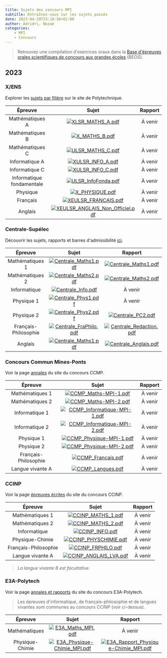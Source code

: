 ```yaml
---
title: Sujets des concours MPI
subtitle: Entraînez-vous sur les sujets passés
date: 2023-04-29T23:18:58+02:00
author: Adridri, Nozae
categories:
    - MPI
    - Concours
---
```


> Retrouvez une compilation d'exercices oraux dans la [Base d'épreuves orales scientifiques de concours aux grandes écoles](https://beos.prepas.org) (BEOS).

## 2023

### X/ENS

Explorer les [sujets par filière](https://gargantua.polytechnique.fr/siatel-web/app/explorer/fVaJXpYYYK) sur le site de Polytechnique.

| Épreuve | Sujet | Rapport |
|:-------:|:-----:|:-------:|
| Mathématiques A           | [![XLSR_MATHS_A.pdf](/icons/download.ico)](/documents/sujets/2023/XLSR_MATHS_A.pdf)       | À venir |
| Mathématiques B           | [![X_MATHS_B.pdf](/icons/download.ico)](/documents/sujets/2023/X_MATHS_B.pdf)             | À venir |
| Mathématiques C           | [![ULSR_MATHS_C.pdf](/icons/download.ico)](/documents/sujets/2023/ULSR_MATHS_C.pdf)       | À venir |
| Informatique A            | [![XULSR_INFO_A.pdf](/icons/download.ico)](/documents/sujets/2023/XULSR_INFO_A.pdf)       | À venir |
| Informatique C            | [![XULSR_INFO_C.pdf](/icons/download.ico)](/documents/sujets/2023/XULSR_INFO_C.pdf)       | À venir |
| Informatique fondamentale | [![ULSR_InfoFonda.pdf](/icons/download.ico)](/documents/sujets/2023/ULSR_InfoFonda.pdf)   | À venir |
| Physique                  | [![X_PHYSIQUE.pdf](/icons/download.ico)](/documents/sujets/2023/X_PHYSIQUE.pdf)           | À venir |
| Français                  | [![XEULSR_FRANCAIS.pdf](/icons/download.ico)](/documents/sujets/2023/XEULSR_FRANCAIS.pdf) | À venir |
| Anglais                   | [![XEULSR_ANGLAIS_Non_Officiel.pdf](/icons/download.ico)](XEULSR_ANGLAIS_Non_Officiel.pdf)      | À venir |

### Centrale-Supélec

Découvrir les sujets, rapports et barres d'admissibilité [ici](https://www.concours-centrale-supelec.fr/CentraleSupelec/2023).

| Épreuve | Sujet | Rapport |
|:-------:|:-----:|:-------:|
| Mathématiques 1      | [![Centrale_Maths1.pdf](/icons/download.ico)](/documents/sujets/2023/Centrale_Maths1.pdf)     | [![Centrale_Maths1.pdf](/icons/download.ico)](/documents/rapports/2023/Centrale_Maths1.pdf) |
| Mathématiques 2      | [![Centrale_Maths2.pdf](/icons/download.ico)](/documents/sujets/2023/Centrale_Maths2.pdf)     | [![Centrale_Maths2.pdf](/icons/download.ico)](/documents/rapports/2023/Centrale_Maths2.pdf) |
| Informatique         | [![Centrale_Info.pdf](/icons/download.ico)](/documents/sujets/2023/Centrale_Info.pdf)         | À venir |
| Physique 1           | [![Centrale_Phys1.pdf](/icons/download.ico)](/documents/sujets/2023/Centrale_Phys1.pdf)       | À venir |
| Physique 2           | [![Centrale_Phys2.pdf](/icons/download.ico)](/documents/sujets/2023/Centrale_Phys2.pdf)       | [![Centrale_PC2.pdf](/icons/download.ico)](/documents/rapports/2023/Centrale_PC2.pdf) |
| Français-Philosophie | [![Centrale_FraPhilo.pdf](/icons/download.ico)](/documents/sujets/2023/Centrale_FraPhilo.pdf) | [![Centrale_Redaction.pdf](/icons/download.ico)](/documents/rapportss/2023/Centrale_Redaction.pdf) |
| Anglais              | [![Centrale_Maths1.pdf](/icons/download.ico)](/documents/sujets/2023/Centrale_Anglais.pdf)    | [![Centrale_Anglais.pdf](/icons/download.ico)](/documents/rapports/2023/Centrale_Anglais.pdf) |

### Concours Commun Mines-Ponts

Voir la page [annales](https://www.concoursminesponts.fr/page-6/) du site du concours CCMP.

| Épreuve | Sujet | Rapport |
|:-------:|:-----:|:-------:|
| Mathématiques 1      | [![CCMP_Maths-MPI-1.pdf](/icons/download.ico)](/documents/sujets/2023/CCMP_Maths-MPI-1.pdf)               | À venir |
| Mathématiques 2      | [![CCMP_Maths-MPI-2.pdf](/icons/download.ico)](/documents/sujets/2023/CCMP_Maths-MPI-2.pdf)               | À venir |
| Informatique 1       | [![CCMP_Informatique-MPI-1.pdf](/icons/download.ico)](/documents/sujets/2023/CCMP_Informatique-MPI-1.pdf) | À venir |
| Informatique 2       | [![CCMP_Informatique-MPI-2.pdf](/icons/download.ico)](/documents/sujets/2023/CCMP_Informatique-MPI-2.pdf) | À venir |
| Physique 1           | [![CCMP_Physique-MPI-1.pdf](/icons/download.ico)](/documents/sujets/2023/CCMP_Physique-MPI-1.pdf)         | À venir |
| Physique 2           | [![CCMP_Physique-MPI-2.pdf](/icons/download.ico)](/documents/sujets/2023/CCMP_Physique-MPI-2.pdf)         | À venir |
| Français-Philosophie | [![CCMP_Francais.pdf](/icons/download.ico)](/documents/sujets/2023/CCMP_Francais.pdf)                     | À venir |
| Langue vivante A     | [![CCMP_Langues.pdf](/icons/download.ico)](/documents/sujets/2023/CCMP_Langues.pdf)                       | À venir |

### CCINP

Voir la page [épreuves écrites](https://www.concours-commun-inp.fr/fr/epreuves/les-epreuves-ecrites.html) du site du concours CCINP.

| Épreuve | Sujet | Rapport |
|:-------:|:-----:|:-------:|
| Mathématiques 1      | [![CCINP_MATHS_1.pdf](/icons/download.ico)](/documents/sujets/2023/CCINP_MATHS_1.pdf)         | À venir |
| Mathématiques 2      | [![CCINP_MATHS_2.pdf](/icons/download.ico)](/documents/sujets/2023/CCINP_MATHS_2.pdf)         | À venir |
| Informatique         | [![CCINP_INFO.pdf](/icons/download.ico)](/documents/sujets/2023/CCINP_INFO.pdf)               | À venir |
| Physique-Chimie      | [![CCINP_PHYSCHIMIE.pdf](/icons/download.ico)](/documents/sujets/2023/CCINP_PHYSCHIMIE.pdf)   | À venir |
| Français-Philosophie | [![CCINP_FRPHILO.pdf](/icons/download.ico)](/documents/sujets/2023/CCINP_FRPHILO.pdf)         | À venir |
| Langue vivante A     | [![CCINP_ANGLAIS_LVA.pdf](/icons/download.ico)](/documents/sujets/2023/CCINP_ANGLAIS_LVA.pdf) | À venir |

> *La langue vivante B est facultative.*

### E3A-Polytech

Voir la page [annales et rapports](https://www.e3a-polytech.fr/annales-et-rapports/) du site du concours E3A-Polytech.

> Les épreuves d'informatique, de français-philosophie et de langues vivantes sont communes au concours CCINP (voir ci-dessus).

| Épreuve | Sujet | Rapport | Corrigé |
|:-------:|:-----:|:-------:| :-----: |
| Mathématiques   | [![E3A_Maths_MPI.pdf](/icons/download.ico)](/documents/sujets/2023/E3A_Maths_MPI.pdf) | À venir | A venir |
| Physique-Chimie | [![E3A_Physique-Chimie_MPI.pdf](/icons/download.ico)](/documents/sujets/2023/E3A_Physique-Chimie_MPI.pdf) | [![E3A_Rapport_Physique-Chimie_MPI.pdf](/icons/download.ico)](/documents/sujets/2023/E3A_Rapport_Physique-Chimie_MPI.pdf) | [![E3A_Correction_Physique-Chimie_MPI.pdf](/icons/download.ico)](/documents/sujets/2023/E3A_Correction_Physique-Chimie_MPI.pdf) |

